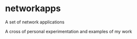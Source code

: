 # networkapps
A set of network applications

A cross of personal experimentation and examples of my work


